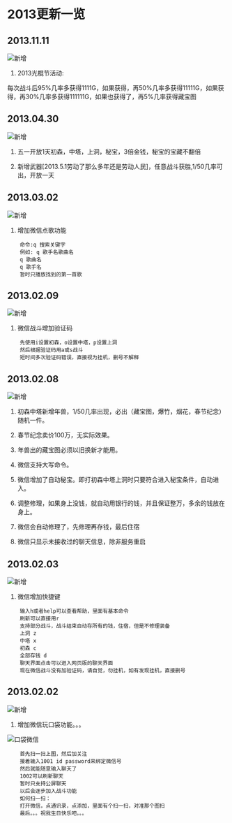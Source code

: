 # 2013更新一览

## 2013.11.11

![新增](https://img.shields.io/badge/ueqt-%E6%96%B0%E5%A2%9E-blue.svg)

1. 2013光棍节活动:

每次战斗后95%几率多获得1111G，如果获得，再50%几率多获得11111G，如果获得，再30%几率多获得111111G，如果也获得了，再5%几率获得藏宝图

## 2013.04.30

![新增](https://img.shields.io/badge/ueqt-%E6%96%B0%E5%A2%9E-blue.svg)

1. 五一开放1天初森，中塔，上洞，秘宝，3倍金钱，秘宝的宝藏不翻倍

2. 新增武器[2013.5.1劳动了那么多年还是劳动人民]，任意战斗获胜,1/50几率可出，开放一天

## 2013.03.02

![新增](https://img.shields.io/badge/ueqt-%E6%96%B0%E5%A2%9E-blue.svg)

1. 增加微信点歌功能

```
    命令:q 搜索关键字
    例如: q 歌手名歌曲名
    q 歌曲名
    q 歌手名
    暂时只播放找到的第一首歌
```

## 2013.02.09

![新增](https://img.shields.io/badge/ueqt-%E6%96%B0%E5%A2%9E-blue.svg)

1. 微信战斗增加验证码

```
    先使用i设置初森，o设置中塔，p设置上洞
    然后根据验证码用a或s战斗
    短时间多次验证码错误，直接视为挂机，删号不解释
```

## 2013.02.08

![新增](https://img.shields.io/badge/ueqt-%E6%96%B0%E5%A2%9E-blue.svg)

1. 初森中塔新增年兽，1/50几率出现，必出（藏宝图，爆竹，烟花，春节纪念）随机一件。

2. 春节纪念卖价100万，无实际效果。

3. 年兽出的藏宝图必须以旧换新才能用。

4. 微信支持大写命令。

5. 微信增加了自动秘宝。即打初森中塔上洞时只要符合进入秘宝条件，自动进入。

6. 调整修理，如果身上没钱，就自动用银行的钱，并且保证整万，多余的钱放在身上。

7. 微信会自动修理了，先修理再存钱，最后住宿

8. 微信只显示未接收过的聊天信息，除非服务重启

## 2013.02.03

![新增](https://img.shields.io/badge/ueqt-%E6%96%B0%E5%A2%9E-blue.svg)

1. 微信增加快捷键

```
    输入h或者help可以查看帮助，里面有基本命令
    刷新可以直接用r
    支持部分战斗，战斗结束自动存所有的钱，住宿，但是不修理装备
    上洞 z
    中塔 x
    初森 c
    全部存钱 d
    聊天界面点击可以进入网页版的聊天界面
    现在微信战斗没有加验证码，请自觉，勿挂机，如有发现挂机，直接删号
```

## 2013.02.02

![新增](https://img.shields.io/badge/ueqt-%E6%96%B0%E5%A2%9E-blue.svg)

1. 增加微信玩口袋功能。。。

![口袋微信](http://pocketrose.21sun.net/pocketrose/image/weixin.jpg)

```
    首先扫一扫上图，然后加关注
    接着输入1001 id password来绑定微信号
    然后就能随意输入聊天了
    1002可以刷新聊天
    暂时只支持公屏聊天
    以后会逐步加入战斗功能
    如何扫一扫：
    打开微信，点通讯录，点添加，里面有个扫一扫，对准那个图扫
    最后。。。祝我生日快乐吧。。。
```

